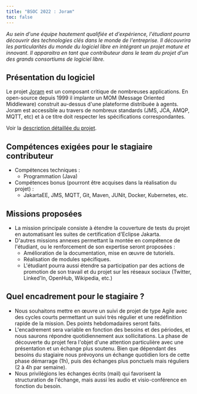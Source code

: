```yaml
---
title: "BSOC 2022 : Joram"
toc: false
---
```


*Au sein d'une équipe hautement qualifiée et d'expérience, l'étudiant pourra découvrir des technologies clés dans le monde de l'entreprise. Il découvrira les particularités du monde du logiciel libre en intégrant un projet mature et innovant. Il apparaitra en tant que contributeur dans le team du projet d'un des grands consortiums de logiciel libre.*

## Présentation du logiciel

Le projet [Joram](https://joram.ow2.io/index.html) est un composant critique de nombreuses applications. En open-source depuis 1999 il implante un MOM (Message Oriented Middleware) construit au-dessus d'une plateforme distribuée à agents. Joram est accessible au travers de nombreux standards (JMS, JCA, AMQP, MQTT, etc) et à ce titre doit respecter les spécifications correspondantes.

Voir la [description détaillée du projet](https://docs.google.com/document/d/1L0EDzyAx8DsBeP8jnh4KwpiRQpcYCVifyKl8ApbjEwE/edit?usp=sharing).

## Compétences exigées pour le stagiaire contributeur

- Compétences techniques : 
  - Programmation (Java)
- Compétences bonus (pourront être acquises dans la réalisation du projet) : 
  - JakartaEE, JMS, MQTT, Git, Maven, JUNit, Docker, Kubernetes, etc.

## Missions proposées

- La mission principale consiste à étendre la couverture de tests du projet en automatisant les suites de certification d'Eclipse Jakarta.
- D'autres missions annexes permettant la montée en compétence de l'étudiant, ou le renforcement de son expertise seront proposées :
  - Amélioration de la documentation, mise en œuvre de tutoriels.
  - Réalisation de modules spécifiques.
  - L'étudiant pourra aussi étendre sa participation par des actions de promotion de son travail et du projet sur les réseaux sociaux (Twitter, Linked'In, OpenHub, Wikipedia, etc.)

## Quel encadrement pour le stagiaire ?

- Nous souhaitons mettre en œuvre un suivi de projet de type Agile avec des cycles courts permettant un suivi très régulier et une redéfinition rapide de la mission. Des points hebdomadaires seront faits. 
- L'encadrement sera variable en fonction des besoins et des périodes, et nous saurons répondre quotidiennement aux sollicitations. La phase de découverte du projet fera l'objet d'une attention particulière avec une présentation et un échange plus soutenu. Bien que dépendant des besoins du stagiaire nous prévoyons un échange quotidien lors de cette phase démarrage (1h), puis des échanges plus ponctuels mais réguliers (2 à 4h par semaine).
- Nous privilégions les échanges écrits (mail) qui favorisent la structuration de l'échange, mais aussi les audio et visio-conférence en fonction du besoin.


